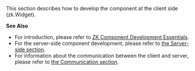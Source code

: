 This section describes how to develop the component at the client side
(<javadoc directory="jsdoc">zk.Widget</javadoc>).

**See Also**

- For introduction, please refer to [ZK Component Development
  Essentials](ZK_Component_Development_Essentials).
- For the server-side component development, please refer to [the
  Server-side
  section]({{site.baseurl}}/zk_client_side_ref/component_development/server-side).
- For information about the communication between the client and server,
  please refer to [the Communication
  section]({{site.baseurl}}/zk_client_side_ref/communication).
